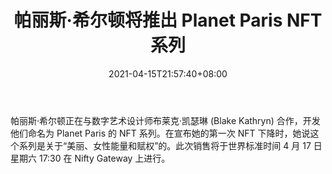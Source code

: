 ﻿---
title: "帕丽斯·希尔顿将推出 Planet Paris NFT 系列"
date: 2021-04-15T21:57:40+08:00
lastmod: 2021-04-15T16:45:40+08:00
draft: false
authors: ["Frances"]
description: "帕丽斯·希尔顿正在与数字艺术设计师布莱克·凯瑟琳 (Blake Kathryn) 合作，开发他们命名为 Planet Paris 的 NFT 系列。在宣布她的第一次 NFT 下降时，她说这个系列是关于“美丽、女性能量和赋权”的。此次销售将于世界标准时间 4 月 17 日星期六 17:30 在 Nifty Gateway 上进行。"
featuredImage: "paris-hilton-to-launch-planet-paris-nft-collection.png"
tags: ["Virtual World","虚拟世界","Play to Earn"]
categories: ["news"]
news: ["虚拟世界"]
weight: 
lightgallery: true
pinned: false
recommend: false
recommend1: false
---

帕丽斯·希尔顿正在与数字艺术设计师布莱克·凯瑟琳 (Blake Kathryn) 合作，开发他们命名为 Planet Paris 的 NFT 系列。在宣布她的第一次 NFT 下降时，她说这个系列是关于“美丽、女性能量和赋权”的。此次销售将于世界标准时间 4 月 17 日星期六 17:30 在 Nifty Gateway 上进行。

<!--more-->

